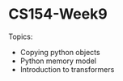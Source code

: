 # CS154-Week9

Topics:
* Copying python objects
* Python memory model
* Introduction to transformers

